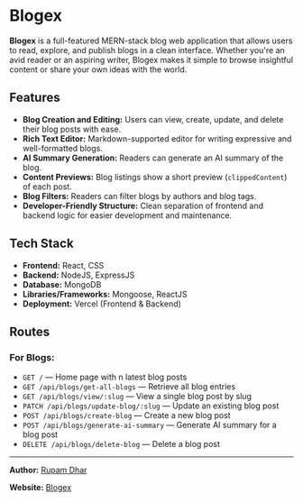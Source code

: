 # Blogex

**Blogex** is a full-featured MERN-stack blog web application that allows users to read, explore, and publish blogs in a clean interface. Whether you're an avid reader or an aspiring writer, Blogex makes it simple to browse insightful content or share your own ideas with the world.


## Features

- **Blog Creation and Editing:** Users can view, create, update, and delete their blog posts with ease.
- **Rich Text Editor:** Markdown-supported editor for writing expressive and well-formatted blogs.
- **AI Summary Generation:** Readers can generate an AI summary of the blog.
- **Content Previews:** Blog listings show a short preview (`clippedContent`) of each post.
- **Blog Filters:** Readers can filter blogs by authors and blog tags.
- **Developer-Friendly Structure:** Clean separation of frontend and backend logic for easier development and maintenance.

## Tech Stack

- **Frontend:** React, CSS
- **Backend:** NodeJS, ExpressJS
- **Database:** MongoDB
- **Libraries/Frameworks:** Mongoose, ReactJS
- **Deployment:** Vercel (Frontend & Backend)

## Routes

### For Blogs:
- `GET /` — Home page with n latest blog posts
- `GET /api/blogs/get-all-blogs` — Retrieve all blog entries
- `GET /api/blogs/view/:slug` — View a single blog post by slug
- `PATCH /api/blogs/update-blog/:slug` — Update an existing blog post
- `POST /api/blogs/create-blog` — Create a new blog post
- `POST /api/blogs/generate-ai-summary` — Generate AI summary for a blog post
- `DELETE /api/blogs/delete-blog` — Delete a blog post

---


**Author:** [Rupam Dhar](https://github.com/RupamDhar)

**Website:** [Blogex](https://blogexblog.vercel.app)
